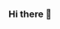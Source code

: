 ### Hi there 👋

<!--
**vladimir-ignatov/vladimir-ignatov** is a ✨ _special_ ✨ repository because its `README.md` (this file) appears on your GitHub profile.

Here are some ideas to get you started:

- 🔭 I’m currently working on ...
- 🌱 I’m currently learning ...
- 👯 I’m looking to collaborate on ...
- 🤔 I’m looking for help with ...
- 💬 Ask me about ...
- 📫 How to reach me: 
ignatov.vladimir@gmail.com
djslavabob@yandex.ru
- 😄 Pronouns: ...
- ⚡ Fun fact: ...
-->
